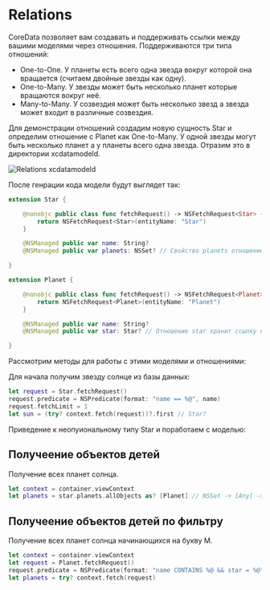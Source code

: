 # Relations
CoreData позволяет вам создавать и поддерживать ссылки между вашими моделями через отношения. Поддерживаются три типа отношений:
- One-to-One. У планеты есть всего одна звезда вокруг которой она вращается (считаем двойные звезды как одну).
- One-to-Many. У звезды может быть несколько планет которые вращаются вокруг неё.
- Many-to-Many. У созвездия может быть несколько звезд а звезда может входит в различные созвездия.

Для демонстрации отношений создадим новую сущность Star и определим отношение с Planet как One-to-Many. У одной звезды могут быть несколько планет а у планеты всего одна звезда. Отразим это в директории xcdatamodeld.

![Relations  xcdatamodeld](https://github.com/DenDmitriev/iOS-Interview/assets/65191747/9f882347-fb12-4bc4-b2f7-8660a28f5803)


После генрации кода модели будут выглядет так:
```swift
extension Star {

    @nonobjc public class func fetchRequest() -> NSFetchRequest<Star> {
        return NSFetchRequest<Star>(entityName: "Star")
    }

    @NSManaged public var name: String?
    @NSManaged public var planets: NSSet? // Свойство planets отношение один ко многим между двумя моделями.

}
```

```swift
extension Planet {

    @nonobjc public class func fetchRequest() -> NSFetchRequest<Planet> {
        return NSFetchRequest<Planet>(entityName: "Planet")
    }

    @NSManaged public var name: String?
    @NSManaged public var star: Star? // Отношение star хранит ссылку на свойство другой модели.

}
```

Рассмотрим методы для работы с этими моделями и отношениями:

Для начала получим звезду солнце из базы данных:
```swift
let request = Star.fetchRequest()
request.predicate = NSPredicate(format: "name == %@", name)
request.fetchLimit = 1
let sun = (try? context.fetch(request))?.first // Star?
```
Приведение к неопуиональному типу Star и поработаем с моделью:

## Получеение объектов детей
Получение всеx планет солнца.
```swift
let context = container.viewContext
let planets = star.planets.allObjects as? [Planet] // NSSet -> [Any] -> [Planet]?
```

## Получеение объектов детей по фильтру
Получение всех планет солнца начинающихся на букву М.
```swift
let context = container.viewContext
let request = Planet.fetchRequest()
request.predicate = NSPredicate(format: "name CONTAINS %@ && star = %@", "M", sun)
let planets = try? context.fetch(request)
```
